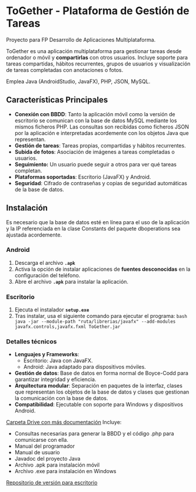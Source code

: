 
# ToGether - Plataforma de Gestión de Tareas
Proyecto para FP Desarrollo de Aplicaciones Multiplataforma.

ToGether es una aplicación multiplataforma para gestionar tareas desde ordenador o móvil y **compartirlas** con otros usuarios. Incluye soporte para tareas compartidas, hábitos recurrentes, grupos de usuarios y visualización de tareas completadas con anotaciones o fotos.

Emplea Java (AndroidStudio, JavaFX), PHP, JSON, MySQL.

## Características Principales
- **Conexión con BBDD**: Tanto la aplicación móvil como la versión de escritorio se comunican con la base de datos MySQL mediante los mismos ficheros PHP. Las consultas son recibidas como ficheros JSON por la aplicación e interpretadas acordemente con los objetos Java que representan.
- **Gestión de tareas**: Tareas propias, compartidas y hábitos recurrentes.
- **Subida de fotos**: Asociación de imágenes a tareas completadas o usuarios.
- **Seguimiento:** Un usuario puede seguir a otros para ver qué tareas completan. 
- **Plataformas soportadas**: Escritorio (JavaFX) y Android.
- **Seguridad**: Cifrado de contraseñas y copias de seguridad automáticas de la base de datos.

## Instalación
Es necesario que la base de datos esté en línea para el uso de la aplicación y la IP referenciada en la clase Constants del paquete dboperations sea ajustada acordemente. 


### Android
1. Descarga el archivo **`.apk`**
2. Activa la opción de instalar aplicaciones de **fuentes desconocidas** en la configuración del teléfono.
3. Abre el archivo **`.apk`** para instalar la aplicación.

### Escritorio
1. Ejecuta el instalador **`setup.exe`** 
2. Tras instalar, usa el siguiente comando para ejecutar el programa:
   ```bash java -jar --module-path "ruta/librerias/javafx" --add-modules javafx.controls,javafx.fxml ToGether.jar   ```

### Detalles técnicos
-   **Lenguajes y Frameworks**:
    -   Escritorio: Java con JavaFX.
    -   Android: Java adaptado para dispositivos móviles.
-   **Gestión de datos**: Base de datos en forma normal de Boyce-Codd para garantizar integridad y eficiencia.
-   **Arquitectura modular**: Separación en paquetes de la interfaz, clases que representan los objetos de la base de datos y clases que gestionan la comunicación con la base de datos.
-   **Compatibilidad**: Ejecutable con soporte para Windows y dispositivos Android.

[Carpeta Drive con más documentación](https://drive.google.com/drive/folders/1uTKcSYqYKk5CQFkLy20fSmBJU6j2bL40?usp=sharing) 
Incluye:
- Consultas necesarias para generar la BBDD y el código .php para comunicarse con ella.
- Manual del programador
- Manual de usuario
- Javadoc del proyecto Java
- Archivo .apk para instalación móvil
- Archivo .exe para instalación en Windows

[Repositorio de versión para escritorio](https://github.com/Dwaynekoya/ToGether-Java)
